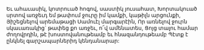 
Եւ ահաւասիկ, կոտրուած հոգով, սաստիկ
յուսահատ,
Խորտակուած սրտով առջեւդ եմ թափում ջուրը
իմ կամքի, կաթիլն արցունքի,
Յիշեցնելով արեմաթացի Սամուէլ մարգարէին,
Որ առնելով ջուրն սկաւառակից` թափեց քո
առջեւ, ո՜վ ամենատես,
Ցոյց տալու համար ժողովրդին, թէ
խոստովանութեամբ եւ հնազանդութեամբ
Պէտք է ընկնել գարշապարներիդ կենդանարար:
